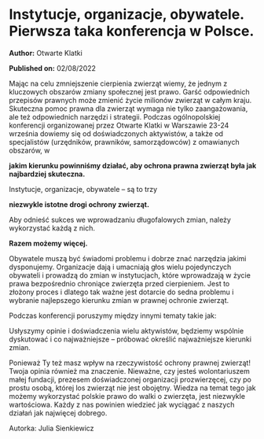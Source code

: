 # Instytucje, organizacje, obywatele. Pierwsza taka konferencja w Polsce.

**Author:** Otwarte Klatki

**Published on:** <span class="ml-10 mb-10">02/08/2022</span>

Mając na celu zmniejszenie cierpienia zwierząt wiemy, że jednym z kluczowych obszarów zmiany społecznej jest prawo. Garść odpowiednich przepisów prawnych może zmienić życie milionów zwierząt w całym kraju. Skuteczna pomoc prawna dla zwierząt wymaga nie tylko zaangażowania, ale też odpowiednich narzędzi i strategii. Podczas ogólnopolskiej konferencji organizowanej przez Otwarte Klatki w Warszawie 23-24 września dowiemy się od doświadczonych aktywistów, a także od specjalistów (urzędników, prawników, samorządowców) z omawianych obszarów, w

**jakim kierunku powinniśmy działać, aby ochrona prawna zwierząt była jak najbardziej skuteczna.**

Instytucje, organizacje, obywatele – są to trzy

**niezwykle istotne drogi ochrony zwierząt.**

Aby odnieść sukces we wprowadzaniu długofalowych zmian, należy wykorzystać każdą z nich.

**Razem możemy więcej.**

Obywatele muszą być świadomi problemu i dobrze znać narzędzia jakimi dysponujemy. Organizacje dają i umacniają głos wielu pojedynczych obywateli i prowadzą do zmian w instytucjach, które wprowadzają w życie prawa bezpośrednio chroniące zwierzęta przed cierpieniem. Jest to złożony proces i dlatego tak ważne jest dotarcie do sedna problemu i wybranie najlepszego kierunku zmian w prawnej ochronie zwierząt.

Podczas konferencji poruszymy między innymi tematy takie jak:

Usłyszymy opinie i doświadczenia wielu aktywistów, będziemy wspólnie dyskutować i co najważniejsze – próbować określić najważniejsze kierunki zmian.

Ponieważ Ty też masz wpływ na rzeczywistość ochrony prawnej zwierząt! Twoja opinia również ma znaczenie. Nieważne, czy jesteś wolontariuszem małej fundacji, prezesem doświadczonej organizacji prozwierzęcej, czy po prostu osobą, której los zwierząt nie jest obojętny. Wiedza na temat tego jak możemy wykorzystać polskie prawo do walki o zwierzęta, jest niezwykle wartościowa. Każdy z nas powinien wiedzieć jak wyciągać z naszych działań jak najwięcej dobrego.

Autorka: Julia Sienkiewicz

